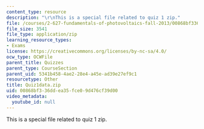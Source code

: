 ```yaml
---
content_type: resource
description: "\r\nThis is a special file related to quiz 1 zip."
file: /courses/2-627-fundamentals-of-photovoltaics-fall-2013/00868bf336ddea35fce09d476cf39d00_Quiz1data.zip
file_size: 3541
file_type: application/zip
learning_resource_types:
- Exams
license: https://creativecommons.org/licenses/by-nc-sa/4.0/
ocw_type: OCWFile
parent_title: Quizzes
parent_type: CourseSection
parent_uid: 5341b458-4ae2-28e4-a45e-ad39e27ef9c1
resourcetype: Other
title: Quiz1data.zip
uid: 00868bf3-36dd-ea35-fce0-9d476cf39d00
video_metadata:
  youtube_id: null
---
```


This is a special file related to quiz 1 zip.